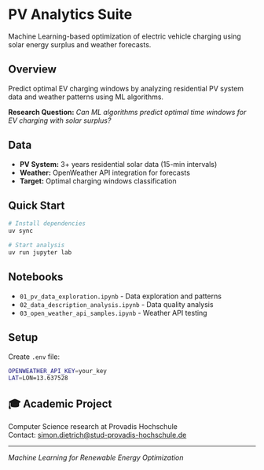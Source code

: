 # PV Analytics Suite

Machine Learning-based optimization of electric vehicle charging using solar energy surplus and weather forecasts.

## Overview

Predict optimal EV charging windows by analyzing residential PV system data and weather patterns using ML algorithms.

**Research Question:** *Can ML algorithms predict optimal time windows for EV charging with solar surplus?*

## Data

- **PV System:** 3+ years residential solar data (15-min intervals)
- **Weather:** OpenWeather API integration for forecasts
- **Target:** Optimal charging windows classification

## Quick Start

```bash
# Install dependencies
uv sync

# Start analysis
uv run jupyter lab
```

## Notebooks

- `01_pv_data_exploration.ipynb` - Data exploration and patterns
- `02_data_description_analysis.ipynb` - Data quality analysis  
- `03_open_weather_api_samples.ipynb` - Weather API testing

## Setup

Create `.env` file:
```bash
OPENWEATHER_API_KEY=your_key
LAT=LON=13.637528
```

## 🎓 Academic Project

Computer Science research at Provadis Hochschule  
Contact: simon.dietrich@stud-provadis-hochschule.de

---

*Machine Learning for Renewable Energy Optimization*